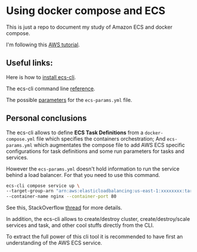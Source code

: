 # Using docker compose and ECS
This is just a repo to document my study of Amazon ECS and docker compose.

I'm following this [AWS tutorial](https://docs.aws.amazon.com/AmazonECS/latest/developerguide/ecs-cli-tutorial-ec2.html).

## Useful links:
Here is how to [install ecs-cli](https://docs.aws.amazon.com/AmazonECS/latest/developerguide/ECS_CLI_installation.html).

The ecs-cli command line [reference](https://docs.aws.amazon.com/AmazonECS/latest/developerguide/ECS_CLI_reference.html).

The possible [parameters](https://docs.aws.amazon.com/AmazonECS/latest/developerguide/cmd-ecs-cli-compose-ecsparams.html) for the `ecs-params.yml` file.

## Personal conclusions
The ecs-cli allows to define **ECS Task Definitions** from a `docker-compose.yml` file which specifies the containers orchestration; And `ecs-params.yml` which augmentates the compose file to add AWS ECS specific configurations for task definitions and some run parameters for tasks and services.

However the `ecs-params.yml` doesn't hold information to run the service behind a load balancer. For that you need to use this command.

```bash
ecs-cli compose service up \
--target-group-arn "arn:aws:elasticloadbalancing:us-east-1:xxxxxxxx:targetgroup/awsvpc-nginx/2bf8921935c827bd" \
--container-name nginx --container-port 80
```

See this, StackOverflow [thread](https://stackoverflow.com/questions/53898568/ecs-cli-compose-service-up-with-a-load-balancer) for more details.

In addition, the ecs-cli allows to create/destroy cluster, create/destroy/scale services and task, and other cool stuffs directly from the CLI.

To extract the full power of this cli tool it is recommended to have first an understanding of the AWS ECS service.

